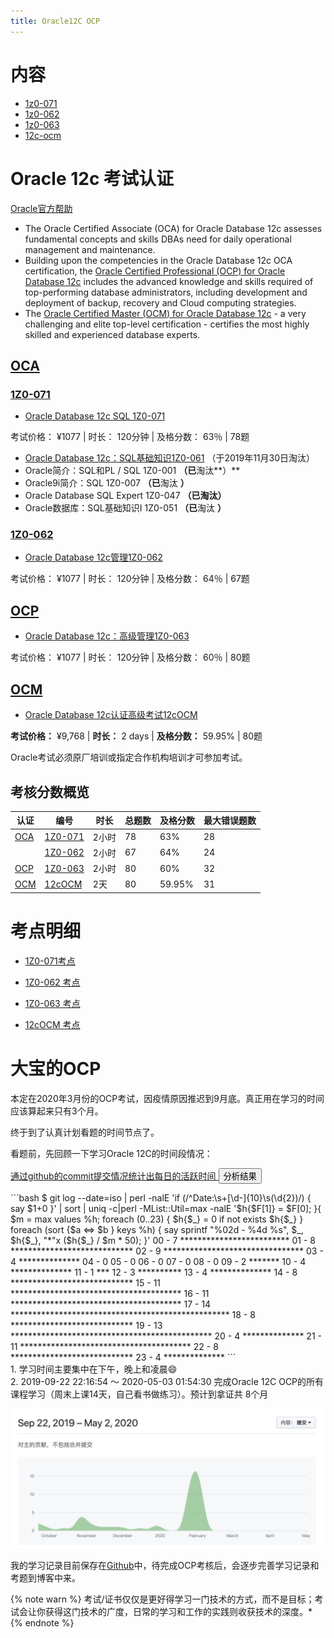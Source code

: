 ```yaml
---
title: Oracle12C OCP
---
```


# 内容

- [1z0-071](/database/oracle/ocp/1z0-071.html)
- [1z0-062](/database/oracle/ocp/1z0-062.html)
- [1z0-063](/database/oracle/ocp/1z0-063.html)
- [12c-ocm](/database/oracle/ocp/12c-ocm.html)

# Oracle 12c 考试认证

[Oracle官方帮助](https://education.oracle.com/zh_CN/oracle-database/oracle-database-12c-r2/product_626?certPage=true)

- The Oracle Certified Associate (OCA) for Oracle Database 12c assesses fundamental concepts and skills DBAs need for daily operational management and maintenance.
- Building upon the competencies in the Oracle Database 12c OCA certification, the [Oracle Certified Professional (OCP) for Oracle Database 12c](https://education.oracle.com/oracle-database-12c-administrator-certified-professional/trackp_249) includes the advanced knowledge and skills required of top-performing database administrators, including development and deployment of backup, recovery and Cloud computing strategies.
- The [Oracle Certified Master (OCM) for Oracle Database 12c](https://education.oracle.com/oracle-database-12c-administrator-certified-master/trackp_462) - a very challenging and elite top-level certification - certifies the most highly skilled and experienced database experts.

## [OCA](https://education.oracle.com/products/trackp_248)

### [1Z0-071](https://education.oracle.com/products/trackp_248#trackp_248_step_1)

- [Oracle Database 12c SQL 1Z0-071](https://education.oracle.com/products/pexam_1Z0-071)

考试价格： ¥1077 | 时长： 120分钟 | 及格分数： 63％ | 78题

- [Oracle Database 12c：SQL基础知识1Z0-061](https://education.oracle.com/products/pexam_1Z0-061) （于2019年11月30日淘汰）
- Oracle简介：SQL和PL / SQL 1Z0-001 **（已**淘汰**）**
- Oracle9i简介：SQL 1Z0-007 **（已**淘汰 **）**
- Oracle Database SQL Expert 1Z0-047 **（已淘汰）**
- Oracle数据库：SQL基础知识I 1Z0-051 **（已**淘汰 **）**

### [1Z0-062](https://education.oracle.com/products/trackp_248#trackp_248_step_2)

- [Oracle Database 12c管理1Z0-062](https://education.oracle.com/oracle-database-12c-administration/pexam_1Z0-062)

考试价格： ¥1077 | 时长： 120分钟 | 及格分数： 64％ | 67题

## [OCP](https://education.oracle.com/products/trackp_249)

- [Oracle Database 12c：高级管理1Z0-063](https://education.oracle.com/oracle-database-12c-advanced-administration/pexam_1Z0-063)

考试价格： ¥1077 | 时长： 120分钟 | 及格分数： 60％ | 80题

## [OCM](https://education.oracle.com/oracle-database-12c-administrator-certified-master/trackp_462)

- [Oracle Database 12c认证高级考试12cOCM](https://education.oracle.com/oracle-database-12c-certified-master-exam/pexam_12cOCM)

**考试价格：** ¥9,768 | **时长：** 2 days | **及格分数：** 59.95% | 80题

Oracle考试必须原厂培训或指定合作机构培训才可参加考试。

## 考核分数概览

| 认证                                                                                              | 编号                                                                                              | 时长  | 总题数 | **及格分数** | 最大错误题数 |
| ------------------------------------------------------------------------------------------------- | ------------------------------------------------------------------------------------------------- | ----- | ------ | ------------ | ------------ |
| [OCA](https://education.oracle.com/products/trackp_248)                                           | [1Z0-071](https://education.oracle.com/products/pexam_1Z0-071)                                    | 2小时 | 78     | 63%          | 28           |
|                                                                                                   | [1Z0-062](https://education.oracle.com/oracle-database-12c-administration/pexam_1Z0-062)          | 2小时 | 67     | 64%          | 24           |
| [OCP](https://education.oracle.com/products/trackp_249)                                           | [1Z0-063](https://education.oracle.com/oracle-database-12c-advanced-administration/pexam_1Z0-063) | 2小时 | 80     | 60%          | 32           |
| [OCM](https://education.oracle.com/oracle-database-12c-administrator-certified-master/trackp_462) | [12cOCM](https://education.oracle.com/oracle-database-12c-certified-master-exam/pexam_12cOCM)     | 2天   | 80     | 59.95%       | 31           |

# 考点明细

- [1Z0-071考点](https://github.com/BoobooWei/DBA_Oracle12cOCP/blob/master/ocp/1Z0-071.md)

- [1Z0-062 考点](https://github.com/BoobooWei/DBA_Oracle12cOCP/blob/master/ocp/1Z0-062.md)

- [1Z0-063 考点](https://github.com/BoobooWei/DBA_Oracle12cOCP/blob/master/ocp/1Z0-063.md)

- [12cOCM 考点](https://github.com/BoobooWei/DBA_Oracle12cOCP/blob/master/ocp/12cOCM.md)

# 大宝的OCP

本定在2020年3月份的OCP考试，因疫情原因推迟到9月底。真正用在学习的时间应该算起来只有3个月。

终于到了认真计划看题的时间节点了。

看题前，先回顾一下学习Oracle 12C的时间段情况：

<p>
  <a class="btn btn-primary" data-toggle="collapse" href="#collapseExample" role="button" aria-expanded="false" aria-controls="collapseExample">
    通过github的commit提交情况统计出每日的活跃时间
  </a>
  <button class="btn btn-primary" type="button" data-toggle="collapse" data-target="#collapseExample2" aria-expanded="false" aria-controls="collapseExample">
    分析结果
  </button>
</p>
<div class="collapse" id="collapseExample">
  <div class="card card-body">
  ```bash
  $ git log --date=iso | perl -nalE 'if (/^Date:\s+[\d-]{10}\s(\d{2})/) { say $1+0 }' | sort | uniq -c|perl -MList::Util=max -nalE '$h{$F[1]} = $F[0]; }{ $m = max values %h; foreach (0..23) { $h{$_} = 0 if not exists $h{$_} } foreach (sort {$a <=> $b } keys %h) { say sprintf "%02d - %4d %s", $_, $h{$_}, "*"x ($h{$_} / $m * 50); }'
  00 -    7 *************************
  01 -    8 ****************************
  02 -    9 ********************************
  03 -    4 **************
  04 -    0
  05 -    0
  06 -    0
  07 -    0
  08 -    0
  09 -    2 *******
  10 -    4 **************
  11 -    1 ***
  12 -    3 **********
  13 -    4 **************
  14 -    8 ****************************
  15 -   11 ***************************************
  16 -   11 ***************************************
  17 -   14 **************************************************
  18 -    8 ****************************
  19 -   13 **********************************************
  20 -    4 **************
  21 -   11 ***************************************
  22 -    8 ****************************
  23 -    4 **************
  ```
  </div>
</div>
<div class="collapse" id="collapseExample2">
  <div class="card card-body">
 1. 学习时间主要集中在下午，晚上和凌晨😄 <br/>
 2. 2019-09-22 22:16:54 ～ 2020-05-03 01:54:30 完成Oracle 12C OCP的所有课程学习（周末上课14天，自己看书做练习）。预计到拿证共 8个月

  </div>
</div>

![](pic/001.png)

我的学习记录目前保存在[Github](https://github.com/BoobooWei/DBA_Oracle12cOCP)中，待完成OCP考核后，会逐步完善学习记录和考题到博客中来。

{% note warn %}
考试/证书仅仅是更好得学习一门技术的方式，而不是目标；考试会让你获得这门技术的广度，日常的学习和工作的实践则收获技术的深度。\*
{% endnote %}

